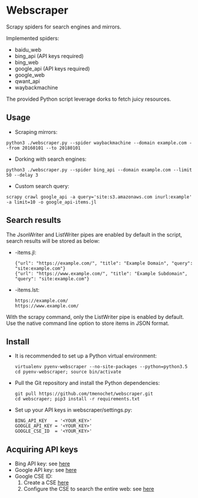 # Webscraper
Scrapy spiders for search engines and mirrors.

Implemented spiders:
* baidu_web
* bing_api (API keys required)
* bing_web
* google_api (API keys required)
* google_web
* qwant_api
* waybackmachine

The provided Python script leverage dorks to fetch juicy resources.

## Usage
* Scraping mirrors:
```
python3 ./webscraper.py --spider waybackmachine --domain example.com --from 20160101 --to 20180101
```
* Dorking with search engines:
```
python3 ./webscraper.py --spider bing_api --domain example.com --limit 50 --delay 3
```
* Custom search query:
```
scrapy crawl google_api -a query='site:s3.amazonaws.com inurl:example' -a limit=10 -o google_api-items.jl
```

## Search results
The JsonWriter and ListWriter pipes are enabled by default in the script, search results will be stored as below:
- <spider>-items.jl:
  ```
  {"url": "https://example.com/", "title": "Example Domain", "query": "site:example.com"}
  {"url": "https://www.example.com/", "title": "Example Subdomain", "query": "site:example.com"}
  ```
- <spider>-items.lst:
  ```
  https://example.com/
  https://www.example.com/
  ```

With the scrapy command, only the ListWriter pipe is enabled by default. Use the native command line option to store items in JSON format.

## Install
* It is recommended to set up a Python virtual environment:
  ```
  virtualenv pyenv-webscraper --no-site-packages --python=python3.5
  cd pyenv-webscraper; source bin/activate
  ```
* Pull the Git repository and install the Python dependencies:
  ```
  git pull https://github.com/tmenochet/webscraper.git
  cd webscraper; pip3 install -r requirements.txt
  ```
* Set up your API keys in webscraper/settings.py:
  ```
  BING_API_KEY   = '<YOUR_KEY>'
  GOOGLE_API_KEY = '<YOUR_KEY>'
  GOOGLE_CSE_ID  = '<YOUR_KEY>'
  ```

## Acquiring API keys
* Bing API key: see [here](https://www.microsoft.com/cognitive-services/en-us/bing-web-search-api)
* Google API key: see [here](https://support.google.com/googleapi/answer/6158841?hl=en&ref_topic=7013279)
* Google CSE ID:
  1. Create a CSE [here](http://www.google.com/cse/all)
  2. Configure the CSE to search the entire web: see [here](https://support.google.com/customsearch/answer/2631040?hl=en)

